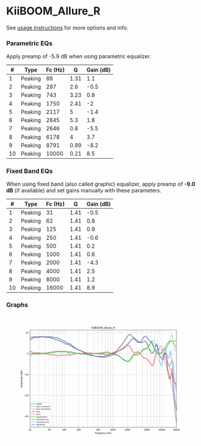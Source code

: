 # KiiBOOM_Allure_R
See [usage instructions](https://github.com/jaakkopasanen/AutoEq#usage) for more options and info.

### Parametric EQs
Apply preamp of -5.9 dB when using parametric equalizer.

|   # | Type    |   Fc (Hz) |    Q |   Gain (dB) |
|-----|---------|-----------|------|-------------|
|   1 | Peaking |        88 | 1.31 |         1.1 |
|   2 | Peaking |       297 | 2.6  |        -0.5 |
|   3 | Peaking |       743 | 3.23 |         0.8 |
|   4 | Peaking |      1750 | 2.41 |        -2   |
|   5 | Peaking |      2117 | 5    |        -1.4 |
|   6 | Peaking |      2645 | 5.3  |         1.8 |
|   7 | Peaking |      2646 | 0.8  |        -5.5 |
|   8 | Peaking |      6178 | 4    |         3.7 |
|   9 | Peaking |      8791 | 0.99 |        -8.2 |
|  10 | Peaking |     10000 | 0.21 |         8.5 |

### Fixed Band EQs
When using fixed band (also called graphic) equalizer, apply preamp of **-9.0 dB** (if available) and set gains manually with these parameters.

|   # | Type    |   Fc (Hz) |    Q |   Gain (dB) |
|-----|---------|-----------|------|-------------|
|   1 | Peaking |        31 | 1.41 |        -0.5 |
|   2 | Peaking |        62 | 1.41 |         0.8 |
|   3 | Peaking |       125 | 1.41 |         0.9 |
|   4 | Peaking |       250 | 1.41 |        -0.6 |
|   5 | Peaking |       500 | 1.41 |         0.2 |
|   6 | Peaking |      1000 | 1.41 |         0.6 |
|   7 | Peaking |      2000 | 1.41 |        -4.3 |
|   8 | Peaking |      4000 | 1.41 |         2.5 |
|   9 | Peaking |      8000 | 1.41 |         1.2 |
|  10 | Peaking |     16000 | 1.41 |         8.9 |

### Graphs
![](./KiiBOOM_Allure_R.png)
